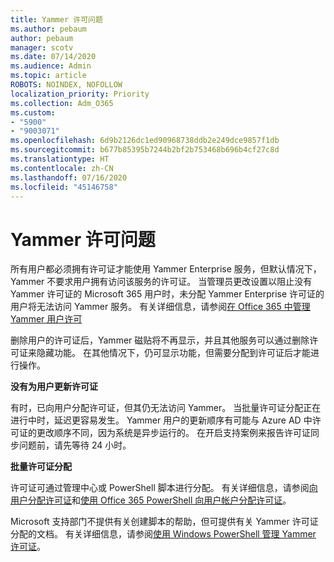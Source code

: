 ```yaml
---
title: Yammer 许可问题
ms.author: pebaum
author: pebaum
manager: scotv
ms.date: 07/14/2020
ms.audience: Admin
ms.topic: article
ROBOTS: NOINDEX, NOFOLLOW
localization_priority: Priority
ms.collection: Adm_O365
ms.custom:
- "5900"
- "9003071"
ms.openlocfilehash: 6d9b2126dc1ed90968738ddb2e249dce9857f1db
ms.sourcegitcommit: b677b85395b7244b2bf2b753468b696b4cf27c8d
ms.translationtype: HT
ms.contentlocale: zh-CN
ms.lasthandoff: 07/16/2020
ms.locfileid: "45146758"
---
```

# <a name="yammer-licensing-issues"></a>Yammer 许可问题

所有用户都必须拥有许可证才能使用 Yammer Enterprise 服务，但默认情况下，Yammer 不要求用户拥有访问该服务的许可证。 当管理员更改设置以阻止没有 Yammer 许可证的 Microsoft 365 用户时，未分配 Yammer Enterprise 许可证的用户将无法访问 Yammer 服务。 有关详细信息，请参阅[在 Office 365 中管理 Yammer 用户许可](https://docs.microsoft.com/yammer/manage-yammer-users/manage-yammer-licenses-in-office-365) 

删除用户的许可证后，Yammer 磁贴将不再显示，并且其他服务可以通过删除许可证来隐藏功能。 在其他情况下，仍可显示功能，但需要分配到许可证后才能进行操作。  

**没有为用户更新许可证**  

有时，已向用户分配许可证，但其仍无法访问 Yammer。 当批量许可证分配正在进行中时，延迟更容易发生。 Yammer 用户的更新顺序有可能与 Azure AD 中许可证的更改顺序不同，因为系统是异步运行的。 在开启支持案例来报告许可证同步问题前，请先等待 24 小时。  

**批量许可证分配**  

许可证可通过管理中心或 PowerShell 脚本进行分配。 有关详细信息，请参阅[向用户分配许可证](https://docs.microsoft.com/microsoft-365/admin/manage/assign-licenses-to-users)和[使用 Office 365 PowerShell 向用户帐户分配许可证](https://docs.microsoft.com/office365/enterprise/powershell/assign-licenses-to-user-accounts-with-office-365-powershell)。 

Microsoft 支持部门不提供有关创建脚本的帮助，但可提供有关 Yammer 许可证分配的文档。 有关详细信息，请参阅[使用 Windows PowerShell 管理 Yammer 许可证](https://docs.microsoft.com/yammer/manage-yammer-users/manage-yammer-licenses-in-office-365#manage-yammer-licenses-by-using-windows-powershell)。